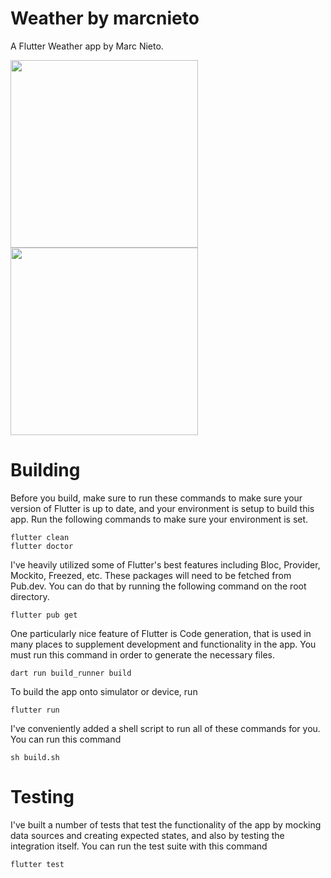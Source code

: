 # Weather by marcnieto
A Flutter Weather app by Marc Nieto.

<img src="https://github.com/marcnieto/weather/assets/9157172/b6ca3fca-9abc-4ec3-84d5-3fc4db7b81bd" width="300">
<img src="https://github.com/marcnieto/weather/assets/9157172/666898f0-b37f-4e8f-957e-218f726746a0" width="300">

# Building

Before you build, make sure to run these commands to make sure your version of Flutter is up to date, and your environment is setup to build this app.
Run the following commands to make sure your environment is set.

```
flutter clean
flutter doctor
```

I've heavily utilized some of Flutter's best features including Bloc, Provider, Mockito, Freezed, etc. These packages will need to be fetched from Pub.dev.
You can do that by running the following command on the root directory.

```
flutter pub get
```

One particularly nice feature of Flutter is Code generation, that is used in many places to supplement development and functionality in the app.
You must run this command in order to generate the necessary files.

```
dart run build_runner build
```

To build the app onto simulator or device, run

```
flutter run
```

I've conveniently added a shell script to run all of these commands for you. You can run this command

```
sh build.sh
```

# Testing

I've built a number of tests that test the functionality of the app by mocking data sources and creating expected states, and also by testing the integration itself.
You can run the test suite with this command

```
flutter test
```

